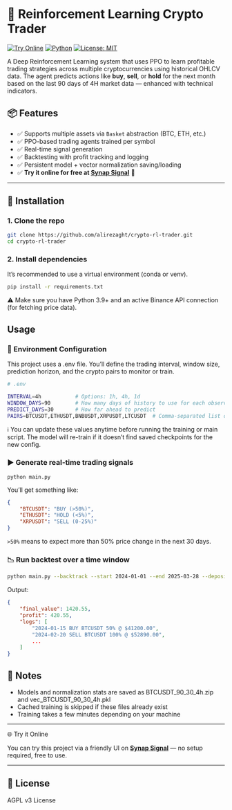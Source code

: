 # 🧠 Reinforcement Learning Crypto Trader

[![Try Online](https://img.shields.io/badge/Launch%20App-SynapSignal-blue?style=for-the-badge)](https://synapsignal.com)
[![Python](https://img.shields.io/badge/python-3.9%2B-blue.svg?style=for-the-badge)](https://www.python.org/)
[![License: MIT](https://img.shields.io/badge/license-MIT-yellow.svg?style=for-the-badge)](https://opensource.org/licenses/MIT)

A Deep Reinforcement Learning system that uses PPO to learn profitable trading strategies across multiple cryptocurrencies using historical OHLCV data. The agent predicts actions like **buy**, **sell**, or **hold** for the next month based on the last 90 days of 4H market data — enhanced with technical indicators.

## 📦 Features

- ✅ Supports multiple assets via `Basket` abstraction (BTC, ETH, etc.)
- ✅ PPO-based trading agents trained per symbol
- ✅ Real-time signal generation
- ✅ Backtesting with profit tracking and logging
- ✅ Persistent model + vector normalization saving/loading
- ✅ **Try it online for free at [Synap Signal](https://synapsignal.com)** 🚀
---

## 🚀 Installation

### 1. Clone the repo

```bash
git clone https://github.com/alirezaght/crypto-rl-trader.git
cd crypto-rl-trader
```

### 2. Install dependencies
It’s recommended to use a virtual environment (conda or venv).

```bash
pip install -r requirements.txt
```
⚠️ Make sure you have Python 3.9+ and an active Binance API connection (for fetching price data).

## Usage
### 📄 Environment Configuration
This project uses a .env file. You’ll define the trading interval, window size, prediction horizon, and the crypto pairs to monitor or train.
```bash
# .env

INTERVAL=4h           # Options: 1h, 4h, 1d
WINDOW_DAYS=90        # How many days of history to use for each observation
PREDICT_DAYS=30       # How far ahead to predict
PAIRS=BTCUSDT,ETHUSDT,BNBUSDT,XRPUSDT,LTCUSDT  # Comma-separated list of trading pairs
```
ℹ️ You can update these values anytime before running the training or main script. The model will re-train if it doesn’t find saved checkpoints for the new config.

### ▶️ Generate real-time trading signals
```
python main.py
```
You’ll get something like:
```json
{
    "BTCUSDT": "BUY (>50%)",
    "ETHUSDT": "HOLD (<5%)",
    "XRPUSDT": "SELL (0-25%)"
}
```
`>50%` means to expect more than 50% price change in the next 30 days.
### 📉 Run backtest over a time window
```bash
python main.py --backtrack --start 2024-01-01 --end 2025-03-28 --deposit 1000
```
Output:
```json
{
    "final_value": 1420.55,
    "profit": 420.55,
    "logs": [
        "2024-01-15 BUY BTCUSDT 50% @ $41200.00",
        "2024-02-20 SELL BTCUSDT 100% @ $52890.00",
        ...
    ]
}
```
## 📌 Notes
- Models and normalization stats are saved as BTCUSDT_90_30_4h.zip and vec_BTCUSDT_90_30_4h.pkl
- Cached training is skipped if these files already exist
- Training takes a few minutes depending on your machine

---

🌐 Try it Online

You can try this project via a friendly UI on **[Synap Signal](https://synapsignal.com)** — no setup required, free to use.

---


## 📜 License
AGPL v3 License


